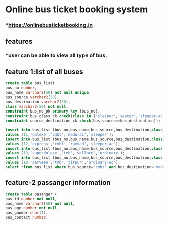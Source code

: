 # Online bus ticket booking system
### *https://onlinebusticketbooking.in

## features
   ### *user can be able to view all type of bus.
## feature 1:list of all buses
```sql
create table bus_list(
bus_no number,
bus_name varchar2(50) not null unique,
bus_source varchar2(50),
bus_destination varchar2(50),
class varchar2(50) not null,
constraint bus_no_pk primary key (bus_no),
constraint bus_class_ck check(class in ('sleeper','seater','sleeper-ac','seater-ac')),
constraint source_destination_ck check(bus_source<>bus_destination));

insert into bus_list (bus_no,bus_name,bus_source,bus_destination,class) 
values (11,'dulexe','cmbt','madurai','sleeper');
insert into bus_list (bus_no,bus_name,bus_source,bus_destination,class)
values (12,'express','cmbt','ramnad','sleeper-ac');
insert into bus_list (bus_no,bus_name,bus_source,bus_destination,class)
values (13,'superdulexe','tmb','vellore','ordinary');
insert into bus_list (bus_no,bus_name,bus_source,bus_destination,class)
values (10,'parveen','tmb','tirpur','ordinary-ac');
select *from bus_list where bus_source='cmbt' and bus_destination='madurai';

```

## feature-2 passanger information
```sql
create table pasanger (
pas_id number not null,
pas_name varchar2(50) not null,
pas_age number not null,
pas_gander char(1),
pas_contact number,
